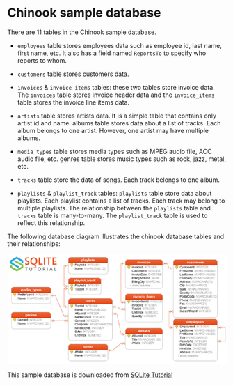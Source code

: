 # Chinook sample database

There are 11 tables in the Chinook sample database.

* `employees` table stores employees data such as employee id, last name, first name, etc. It also has a field named `ReportsTo` to specify who reports to whom.

* `customers` table stores customers data.

* `invoices` & `invoice_items` tables: these two tables store invoice data. The `invoices` table stores invoice header data and the `invoice_items` table stores the invoice line items data.

* `artists` table stores artists data. It is a simple table that contains only artist id and name. albums table stores data about a list of tracks. Each album belongs to one artist. However, one artist may have multiple albums.

* `media_types` table stores media types such as MPEG audio file, ACC audio file, etc.
 genres table stores music types such as rock, jazz, metal, etc.

* `tracks` table store the data of songs. Each track belongs to one album.

* `playlists` & `playlist_track` tables: `playlists` table store data about playlists. Each playlist contains a list of tracks. Each track may belong to multiple playlists. The relationship between the `playlists` table and `tracks` table is many-to-many. The `playlist_track` table is used to reflect this relationship.

The following database diagram illustrates the chinook database tables and their relationships:

![Chinook database diagram](chinook.jpg)

This sample database is downloaded from [SQLite Tutorial](http://www.sqlitetutorial.net/sqlite-sample-database/)
